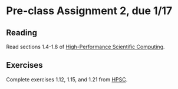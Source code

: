 # Pre-class Assignment 2, due 1/17

## Reading

Read sections 1.4-1.8 of [High-Performance Scientific Computing](../assets/EijkhoutIntroToHPC2020.pdf).

## Exercises

Complete exercises 1.12, 1.15, and 1.21 from [HPSC](../assets/EijkhoutIntroToHPC2020.pdf).

